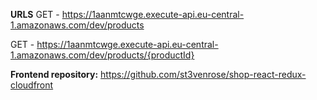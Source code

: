 **URLS**
GET - https://1aanmtcwge.execute-api.eu-central-1.amazonaws.com/dev/products

GET - https://1aanmtcwge.execute-api.eu-central-1.amazonaws.com/dev/products/{productId}

**Frontend repository:**
https://github.com/st3venrose/shop-react-redux-cloudfront